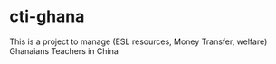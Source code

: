 # cti-ghana
This is a project to manage (ESL resources, Money Transfer, welfare) Ghanaians Teachers in China
